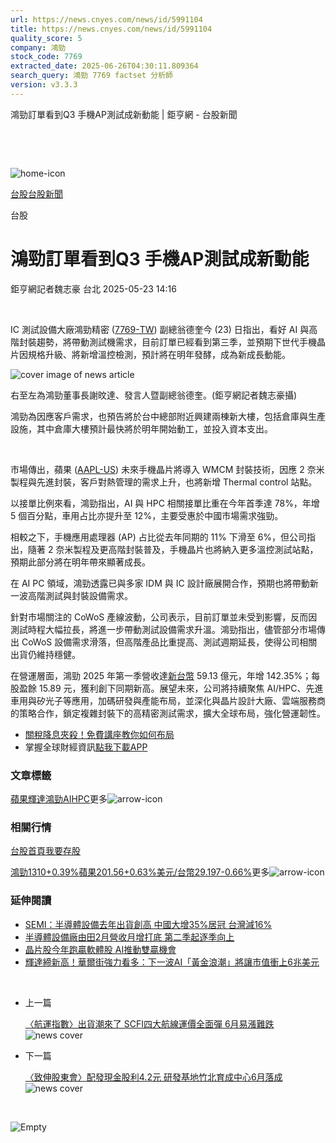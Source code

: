 ```yaml
---
url: https://news.cnyes.com/news/id/5991104
title: https://news.cnyes.com/news/id/5991104
quality_score: 5
company: 鴻勁
stock_code: 7769
extracted_date: 2025-06-26T04:30:11.809364
search_query: 鴻勁 7769 factset 分析師
version: v3.3.3
---
```


鴻勁訂單看到Q3 手機AP測試成新動能 | 鉅亨網 - 台股新聞

‌

‌

![home-icon](/assets/icons/breadCrumb/symbol-icon-home.svg)

[台股](/news/cat/tw_stock)[台股新聞](/news/cat/tw_stock_news)

台股

# 鴻勁訂單看到Q3 手機AP測試成新動能

鉅亨網記者魏志豪 台北 2025-05-23 14:16

‌

IC 測試設備大廠鴻勁精密 ([7769-TW](https://www.cnyes.com/twstock/7769)) 副總翁德奎今 (23) 日指出，看好 AI 與高階封裝趨勢，將帶動測試機需求，目前訂單已經看到第三季，並預期下世代手機晶片因規格升級、將新增溫控檢測，預計將在明年發酵，成為新成長動能。

![cover image of news article](/_next/image?url=https%3A%2F%2Fcimg.cnyes.cool%2Fprod%2Fnews%2F5991104%2Fl%2Ffafc4b8275be802d0ac7d84044508fb1.jpg&w=3840&q=75)

右至左為鴻勁董事長謝旼達、發言人暨副總翁德奎。(鉅亨網記者魏志豪攝)

鴻勁為因應客戶需求，也預告將於台中總部附近興建兩棟新大樓，包括倉庫與生產設施，其中倉庫大樓預計最快將於明年開始動工，並投入資本支出。

‌

市場傳出，蘋果 ([AAPL-US](https://invest.cnyes.com/usstock/detail/AAPL)) 未來手機晶片將導入 WMCM 封裝技術，因應 2 奈米製程與先進封裝，客戶對熱管理的需求上升，也將新增 Thermal control 站點。

以接單比例來看，鴻勁指出，AI 與 HPC 相關接單比重在今年首季達 78%，年增 5 個百分點，車用占比亦提升至 12%，主要受惠於中國市場需求強勁。

相較之下，手機應用處理器 (AP) 占比從去年同期的 11% 下滑至 6%，但公司指出，隨著 2 奈米製程及更高階封裝普及，手機晶片也將納入更多溫控測試站點，預期此部分將在明年帶來顯著成長。

在 AI PC 領域，鴻勁透露已與多家 IDM 與 IC 設計廠展開合作，預期也將帶動新一波高階測試與封裝設備需求。

針對市場關注的 CoWoS 產線波動，公司表示，目前訂單並未受到影響，反而因測試時程大幅拉長，將進一步帶動測試設備需求升溫。鴻勁指出，儘管部分市場傳出 CoWoS 設備需求滑落，但高階產品比重提高、測試週期延長，使得公司相關出貨仍維持穩健。

在營運層面，鴻勁 2025 年第一季營收達[新台幣](https://invest.cnyes.com/forex/detail/usdtwd) 59.13 億元，年增 142.35%；每股盈餘 15.89 元，獲利創下同期新高。展望未來，公司將持續聚焦 AI/HPC、先進車用與矽光子等應用，加碼研發與產能布局，並深化與晶片設計大廠、雲端服務商的策略合作，鎖定複雜封裝下的高精密測試需求，擴大全球布局，強化營運韌性。

* [關稅降息夾殺！免費講座教你如何布局](https://www.rsc.com.tw/Cnyes_RSC/SeminarBooking2025InvestmentOutlook.aspx?utm_source=anue&utm_medium=usstocks_end)
* 掌握全球財經資訊[點我下載APP](http://www.cnyes.com/app/?utm_source=mweb&utm_medium=HamMenuBanner&utm_campaign=fixed&utm_content=entr)

### 文章標籤

[蘋果](https://news.cnyes.com/tag/蘋果 "蘋果")[輝達](https://news.cnyes.com/tag/輝達 "輝達")[鴻勁](https://news.cnyes.com/tag/鴻勁 "鴻勁")[AI](https://news.cnyes.com/tag/AI "AI")[HPC](https://news.cnyes.com/tag/HPC "HPC")更多![arrow-icon](/assets/icons/arrows/arrow-down.svg)

### 相關行情

[台股首頁](https://www.cnyes.com/twstock)[我要存股](https://supr.link/8OHaU)

[鴻勁1310+0.39%](https://www.cnyes.com/twstock/7769)[蘋果201.56+0.63%](https://invest.cnyes.com/usstock/detail/AAPL)[美元/台幣29.197-0.66%](https://invest.cnyes.com/forex/detail/USDTWD)更多![arrow-icon](/assets/icons/arrows/arrow-down.svg)

### 延伸閱讀

* [SEMI：半導體設備去年出貨創高 中國大增35%居冠 台灣減16%](/news/id/5941315)
* [半導體設備廠由田2月營收月增打底 第二季起逐季向上](/news/id/5890331)
* [晶片股今年跑贏軟體股 AI推動雙贏機會](/news/id/6038724)
* [輝達締新高！華爾街強力看多：下一波AI「黃金浪潮」將讓市值衝上6兆美元](/news/id/6038695)

‌

* 上一篇

  [〈航運指數〉出貨潮來了 SCFI四大航線運價全面彈 6月易漲難跌](/news/id/5991335)![news cover](https://cimg.cnyes.cool/prod/news/5991335/m/fabb897c5ce8a7869a06d900277fa596.jpg)
* 下一篇

  [〈致伸股東會〉配發現金股利4.2元 研發基地竹北育成中心6月落成](/news/id/5990972)![news cover](https://cimg.cnyes.cool/prod/news/5990972/m/d7c78b8329f4dddd69caf5f539e2dca7.jpg)

‌

![Empty](/assets/icons/skeleton/empty-image.svg)

‌